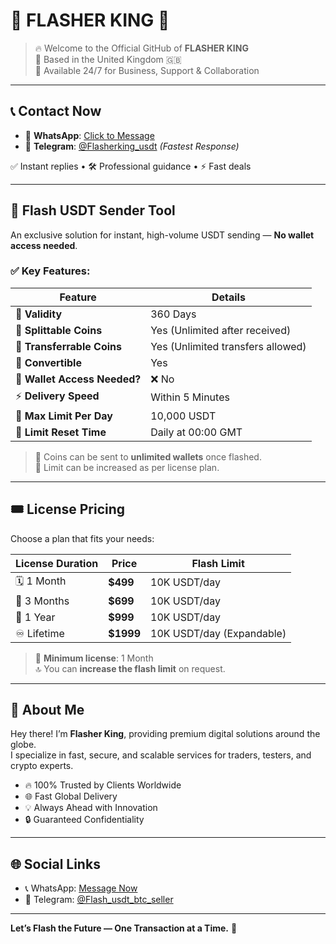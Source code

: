 # 👑 FLASHER KING 👑

> 🔥 Welcome to the Official GitHub of **FLASHER KING**  
> 📍 Based in the United Kingdom 🇬🇧  
> 💬 Available 24/7 for Business, Support & Collaboration

---

## 📞 Contact Now

- 💬 **WhatsApp**: [Click to Message](https://wa.me/17015004932?text=Hi%20FLASHER%20KING%2C%20I%20found%20you%20via%20GitHub!)  
- 📲 **Telegram**: [@Flasherking_usdt](https://t.me/Flasherking_usdt) *(Fastest Response)*

✅ Instant replies • 🛠️ Professional guidance • ⚡ Fast deals

---

## 🌟 Flash USDT Sender Tool

An exclusive solution for instant, high-volume USDT sending — **No wallet access needed**.

### ✅ Key Features:

| Feature                            | Details                            |
|------------------------------------|-------------------------------------|
| 📆 **Validity**                    | 360 Days                           |
| 🧩 **Splittable Coins**            | Yes (Unlimited after received)     |
| 🔁 **Transferrable Coins**         | Yes (Unlimited transfers allowed)  |
| 🔄 **Convertible**                 | Yes                                 |
| 🔐 **Wallet Access Needed?**       | ❌ No                               |
| ⚡ **Delivery Speed**              | Within 5 Minutes                   |
| 🎯 **Max Limit Per Day**           | 10,000 USDT                        |
| 🔁 **Limit Reset Time**            | Daily at 00:00 GMT                 |

> 💸 Coins can be sent to **unlimited wallets** once flashed.  
> 🔼 Limit can be increased as per license plan.

---

## 🎟️ License Pricing

Choose a plan that fits your needs:

| License Duration     | Price     | Flash Limit        |
|----------------------|-----------|---------------------|
| 🗓️ 1 Month           | **$499**  | 10K USDT/day        |
| 📆 3 Months          | **$699**  | 10K USDT/day        |
| 📅 1 Year            | **$999**  | 10K USDT/day        |
| ♾️ Lifetime          | **$1999** | 10K USDT/day (Expandable) |

> 💼 **Minimum license**: 1 Month  
> 🔝 You can **increase the flash limit** on request.

---

## 🚀 About Me

Hey there! I’m **Flasher King**, providing premium digital solutions around the globe.  
I specialize in fast, secure, and scalable services for traders, testers, and crypto experts.

- 🔥 100% Trusted by Clients Worldwide  
- 🌐 Fast Global Delivery  
- 💡 Always Ahead with Innovation  
- 🔒 Guaranteed Confidentiality  

---

## 🌐 Social Links

- 📞 WhatsApp: [Message Now](https://wa.me/17015004932)
- 📲 Telegram: [@Flash_usdt_btc_seller](https://t.me/Flash_usdt_btc_seller)

---

**Let’s Flash the Future — One Transaction at a Time.** 🚀
